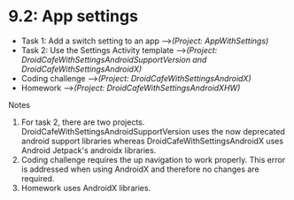# 9.2: App settings

* Task 1: Add a switch setting to an app -->*(Project: AppWithSettings)*
* Task 2: Use the Settings Activity template -->*(Project: DroidCafeWithSettingsAndroidSupportVersion and DroidCafeWithSettingsAndroidX)*
* Coding challenge -->*(Project: DroidCafeWithSettingsAndroidX)*
* Homework -->*(Project: DroidCafeWithSettingsAndroidXHW)*

Notes
1. For task 2, there are two projects. DroidCafeWithSettingsAndroidSupportVersion uses the now deprecated android support libraries whereas DroidCafeWithSettingsAndroidX uses Android Jetpack's androidx libraries. 
2. Coding challenge requires the up navigation to work properly. This error is addressed when using AndroidX and therefore no changes are required.
3. Homework uses AndroidX libraries.
